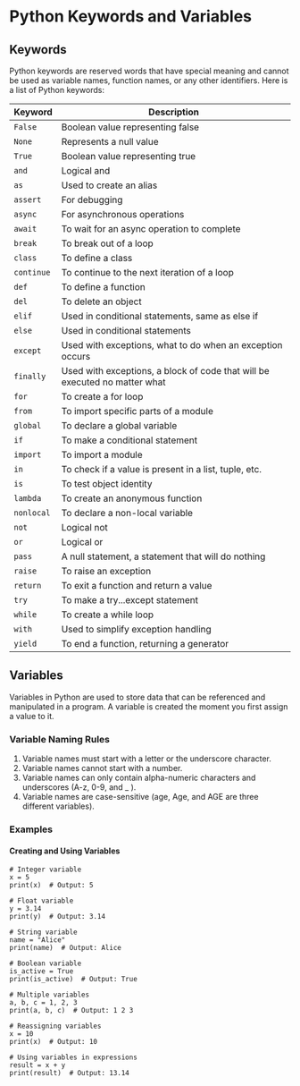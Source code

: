 # Python Keywords and Variables

## Keywords

Python keywords are reserved words that have special meaning and cannot be used as variable names, function names, or any other identifiers. Here is a list of Python keywords:

| Keyword   | Description                                          |
|-----------|------------------------------------------------------|
| `False`   | Boolean value representing false                     |
| `None`    | Represents a null value                              |
| `True`    | Boolean value representing true                      |
| `and`     | Logical and                                          |
| `as`      | Used to create an alias                              |
| `assert`  | For debugging                                        |
| `async`   | For asynchronous operations                          |
| `await`   | To wait for an async operation to complete           |
| `break`   | To break out of a loop                               |
| `class`   | To define a class                                    |
| `continue`| To continue to the next iteration of a loop          |
| `def`     | To define a function                                 |
| `del`     | To delete an object                                  |
| `elif`    | Used in conditional statements, same as else if      |
| `else`    | Used in conditional statements                       |
| `except`  | Used with exceptions, what to do when an exception occurs |
| `finally` | Used with exceptions, a block of code that will be executed no matter what |
| `for`     | To create a for loop                                 |
| `from`    | To import specific parts of a module                 |
| `global`  | To declare a global variable                         |
| `if`      | To make a conditional statement                      |
| `import`  | To import a module                                   |
| `in`      | To check if a value is present in a list, tuple, etc.|
| `is`      | To test object identity                              |
| `lambda`  | To create an anonymous function                      |
| `nonlocal`| To declare a non-local variable                      |
| `not`     | Logical not                                          |
| `or`      | Logical or                                           |
| `pass`    | A null statement, a statement that will do nothing   |
| `raise`   | To raise an exception                                |
| `return`  | To exit a function and return a value                |
| `try`     | To make a try...except statement                     |
| `while`   | To create a while loop                               |
| `with`    | Used to simplify exception handling                  |
| `yield`   | To end a function, returning a generator             |

## Variables

Variables in Python are used to store data that can be referenced and manipulated in a program. A variable is created the moment you first assign a value to it.

### Variable Naming Rules

1. Variable names must start with a letter or the underscore character.
2. Variable names cannot start with a number.
3. Variable names can only contain alpha-numeric characters and underscores (A-z, 0-9, and _ ).
4. Variable names are case-sensitive (age, Age, and AGE are three different variables).

### Examples

#### Creating and Using Variables

```
# Integer variable
x = 5
print(x)  # Output: 5

# Float variable
y = 3.14
print(y)  # Output: 3.14

# String variable
name = "Alice"
print(name)  # Output: Alice

# Boolean variable
is_active = True
print(is_active)  # Output: True

# Multiple variables
a, b, c = 1, 2, 3
print(a, b, c)  # Output: 1 2 3

# Reassigning variables
x = 10
print(x)  # Output: 10

# Using variables in expressions
result = x + y
print(result)  # Output: 13.14
```
